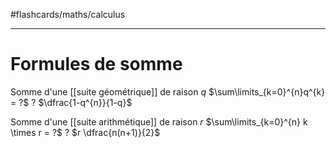 #flashcards/maths/calculus 

----


# Formules de somme

Somme d'une [[suite géométrique]] de raison $q$
$\sum\limits_{k=0}^{n}q^{k} = ?$
?
$\dfrac{1-q^{n}}{1-q}$
<!--SR:!2023-01-10,74,250-->

Somme d'une [[suite arithmétique]] de raison $r$
$\sum\limits_{k=0}^{n} k \times r = ?$
?
$r \dfrac{n(n+1)}{2}$
<!--SR:!2023-07-13,194,270-->


